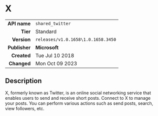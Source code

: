 # X
| | |
|-:|-|
|**API name**|`shared_twitter`|
|**Tier**|Standard|
|**Version**|`releases/v1.0.1658\1.0.1658.3450`|
|**Publisher**|**Microsoft**|
|**Created**|Tue Jul 10 2018|
|**Changed**|Mon Oct 09 2023|

## Description
X, formerly known as Twitter, is an online social networking service that enables users to send and receive short posts. Connect to X to manage your posts. You can perform various actions such as send posts, search, view followers, etc.
